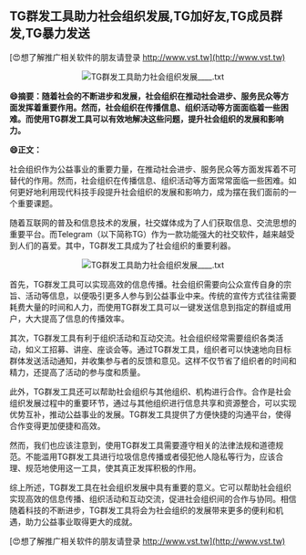 ## **TG群发工具助力社会组织发展,TG加好友,TG成员群发,TG暴力发送**

[😍想了解推广相关软件的朋友请登录 http://www.vst.tw](http://www.vst.tw)

 <center><img src="https://vst.tw/MP4/tuiguang/png/1.png" alt="TG群发工具助力社会组织发展____.txt"></center>

**😄摘要：随着社会的不断进步和发展，社会组织在推动社会进步、服务民众等方面发挥着重要作用。然而，社会组织在传播信息、组织活动等方面面临着一些困难。而使用TG群发工具可以有效地解决这些问题，提升社会组织的发展和影响力。**

**😄正文：**

社会组织作为公益事业的重要力量，在推动社会进步、服务民众等方面发挥着不可替代的作用。然而，社会组织在传播信息、组织活动等方面常常面临一些困难。如何更好地利用现代科技手段提升社会组织的发展和影响力，成为摆在我们面前的一个重要课题。

随着互联网的普及和信息技术的发展，社交媒体成为了人们获取信息、交流思想的重要平台。而Telegram（以下简称TG）作为一款功能强大的社交软件，越来越受到人们的喜爱。其中，TG群发工具成为了社会组织的重要利器。

 <center><img src="https://vst.tw/MP4/tuiguang/png/1.png" alt="TG群发工具助力社会组织发展____.txt"></center>

首先，TG群发工具可以实现高效的信息传播。社会组织需要向公众宣传自身的宗旨、活动等信息，以便吸引更多人参与到公益事业中来。传统的宣传方式往往需要耗费大量的时间和人力，而使用TG群发工具可以一键发送信息到指定的群组或用户，大大提高了信息的传播效率。

其次，TG群发工具有利于组织活动和互动交流。社会组织经常需要组织各类活动，如义工招募、讲座、座谈会等。通过TG群发工具，组织者可以快速地向目标群体发送活动通知，并收集参与者的反馈和意见。这样不仅节省了组织者的时间和精力，还提高了活动的参与度和质量。

此外，TG群发工具还可以帮助社会组织与其他组织、机构进行合作。合作是社会组织发展过程中的重要环节，通过与其他组织进行信息共享和资源整合，可以实现优势互补，推动公益事业的发展。TG群发工具提供了方便快捷的沟通平台，使得合作变得更加便捷和高效。

然而，我们也应该注意到，使用TG群发工具需要遵守相关的法律法规和道德规范。不能滥用TG群发工具进行垃圾信息传播或者侵犯他人隐私等行为，应该合理、规范地使用这一工具，使其真正发挥积极的作用。

综上所述，TG群发工具在社会组织发展中具有重要的意义。它可以帮助社会组织实现高效的信息传播、组织活动和互动交流，促进社会组织间的合作与协同。相信随着科技的不断进步，TG群发工具将会为社会组织的发展带来更多的便利和机遇，助力公益事业取得更大的成就。

[😍想了解推广相关软件的朋友请登录 http://www.vst.tw](http://www.vst.tw)



